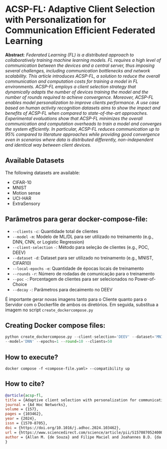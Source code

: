# ACSP-FL: Adaptive Client Selection with Personalization for Communication Efficient Federated Learning

**Abstract**: *Federated Learning (FL) is a distributed approach to collaboratively training machine learning models. FL requires a high level of communication between the devices and a central server, thus imposing several challenges, including communication bottlenecks and network scalability. This article introduces ACSP-FL, a solution to reduce the overall communication and computation costs for training a model in FL environments. ACSP-FL employs a client selection strategy that dynamically adapts the number of devices training the model and the number of rounds required to achieve convergence. Moreover, ACSP-FL enables model personalization to improve clients performance. A use case based on human activity recognition datasets aims to show the impact and benefits of ACSP-FL when compared to state-of-the-art approaches. Experimental evaluations show that ACSP-FL minimizes the overall communication and computation overheads to train a model and converges the system efficiently. In particular, ACSP-FL reduces communication up to 95% compared to literature approaches while providing good convergence even in scenarios where data is distributed differently, non-independent and identical way between client devices.*

## Available Datasets

The following datasets are available:
- CIFAR-10
- MNIST
- Motion sense
- UCI-HAR
- ExtraSensory

## Parâmetros para gerar docker-compose-file:
- `--clients` `-c`: Quantidade total de clientes
- `--model` `-m`: Modelo de ML/DL para ser utilizado no treinamento (e.g., DNN, CNN, or Logistic Regression)
- `--client-selection` `-`: Método para seleção de clientes (e.g., POC, DEEV)
- `--dataset` `-d`: Dataset para ser utilizado no treinamento (e.g., MNIST, CIFAR10)
- `--local-epochs` `-e`:  Quantidade de épocas locais de treinamento
- `--rounds` `-r`: Número de rodadas de comunicação para o treinamento
- `--poc` `-`: Porcentagem de clientes para ser selecionados no Power-of-Choice
- `--decay` `-`: Parâmetros para decaimento no DEEV

É importante gerar novas imagens tanto para o Cliente quanto para o Servidor com o Dockerfile de ambos os diretórios. Em seguida, substitua a imagem no script `create_dockercompose.py`

## Creating Docker compose files:
```python
python create_dockercompose.py --client-selection='DEEV' --dataset='MNIST' 
--model='DNN' --epochs=1 --round=10 --clients=50 
```

## How to execute?
```shell
docker compose -f <compose-file.yaml> --compatibility up 
```
## How to cite?
```bibtex
@article{acsp-fl,
title = {Adaptive client selection with personalization for communication efficient Federated Learning},
journal = {Ad Hoc Networks},
volume = {157},
pages = {103462},
year = {2024},
issn = {1570-8705},
doi = {https://doi.org/10.1016/j.adhoc.2024.103462},
url = {https://www.sciencedirect.com/science/article/pii/S1570870524000738},
author = {Allan M. {de Souza} and Filipe Maciel and Joahannes B.D. {da Costa} and Luiz F. Bittencourt and Eduardo Cerqueira and Antonio A.F. Loureiro and Leandro A. Villas},
}
```
